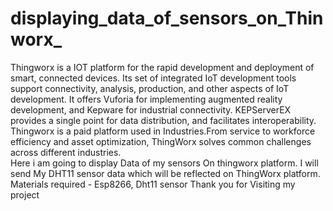 # displaying_data_of_sensors_on_Thinworx_
Thingworx is a IOT platform for the rapid development and deployment of smart, connected devices. Its set of integrated IoT development tools support connectivity, analysis, production, and other aspects of IoT development.  It offers Vuforia for implementing augmented reality development, and Kepware for industrial connectivity. KEPServerEX provides a single point for data distribution, and facilitates interoperability. 
Thingworx is a paid platform used in Industries.From service to workforce efficiency and asset optimization, ThingWorx solves common challenges across different industries.  
Here i am going to display Data of my sensors On thingworx platform.
I will send My DHT11 sensor data which will be reflected on ThingWorx platform.
Materials required - Esp8266, Dht11 sensor 
Thank you for Visiting my project 
